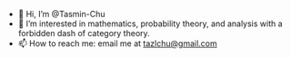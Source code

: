 - 👋 Hi, I’m @Tasmin-Chu
- 👀 I’m interested in mathematics, probability theory, and analysis with a forbidden dash of category theory.
- 📫 How to reach me: email me at tazlchu@gmail.com

<!---
Tasmin-Chu/Tasmin-Chu is a ✨ special ✨ repository because its `README.md` (this file) appears on your GitHub profile.
You can click the Preview link to take a look at your changes.
--->
